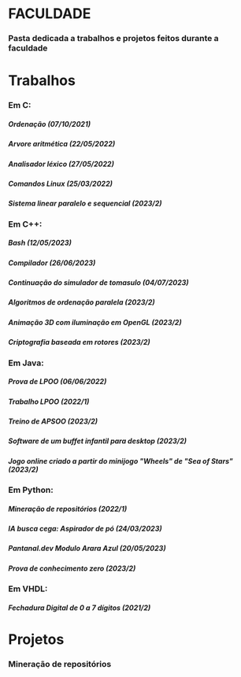 # FACULDADE

### Pasta dedicada a trabalhos e projetos feitos durante a faculdade

# Trabalhos

### Em C:

##### Ordenação (07/10/2021)

##### Arvore aritmética (22/05/2022)

##### Analisador léxico (27/05/2022)

##### Comandos Linux (25/03/2022)

##### Sistema linear paralelo e sequencial (2023/2)

### Em C++:

##### Bash (12/05/2023)

##### Compilador (26/06/2023)

##### Continuação do simulador de tomasulo (04/07/2023)

##### Algoritmos de ordenação paralela (2023/2)

##### Animação 3D com iluminação em OpenGL (2023/2)

##### Criptografia baseada em rotores (2023/2)

### Em Java:

##### Prova de LPOO (06/06/2022)

##### Trabalho LPOO (2022/1)

##### Treino de APSOO (2023/2)

##### Software de um buffet infantil para desktop (2023/2)

##### Jogo online criado a partir do minijogo "Wheels" de "Sea of Stars" (2023/2)

### Em Python:

##### Mineração de repositórios (2022/1)

##### IA busca cega: Aspirador de pó (24/03/2023)

##### Pantanal.dev Modulo Arara Azul (20/05/2023)

##### Prova de conhecimento zero (2023/2)

### Em VHDL:

##### Fechadura Digital de 0 a 7 dígitos (2021/2)

# Projetos

### Mineração de repositórios

